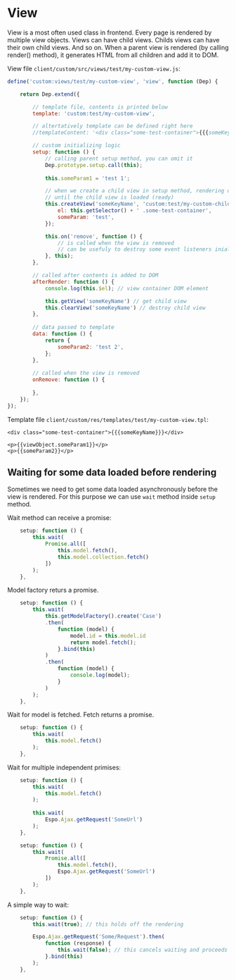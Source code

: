 # View


View is a most often used class in frontend. Every page is rendered by multiple view objects. Views can have child views. Childs views can have their own child views. And so on. When a parent view is rendered (by calling render() method), it generates HTML from all children and add it to DOM.


View file `client/custom/src/views/test/my-custom-view.js`:

```js
define('custom:views/test/my-custom-view', 'view', function (Dep) {

    return Dep.extend({

        // template file, contents is printed below
        template: 'custom:test/my-custom-view',

        // altertatively template can be defined right here
        //templateContent: '<div class="some-test-container">{{{someKeyName}}}</div>',

        // custom initializing logic
        setup: function () {
            // calling parent setup method, you can omit it
            Dep.prototype.setup.call(this);
            
            this.someParam1 = 'test 1';

            // when we create a child view in setup method, rendering of the view will be held off
            // until the child view is loaded (ready)
            this.createView('someKeyName', 'custom:test/my-custom-child-view', {
                el: this.getSelector() + ' .some-test-container',
                someParam: 'test',
            });

            this.on('remove', function () {
                // is called when the view is removed
                // can be usefuly to destroy some event listeners inialized for the view
            }, this);
        },

        // called after contents is added to DOM
        afterRender: function () {
            console.log(this.$el); // view container DOM element

            this.getView('someKeyName') // get child view
            this.clearView('someKeyName') // destroy child view
        },
        
        // data passed to template
        data: function () {
            return {
                someParam2: 'test 2',
            };
        },
        
        // called when the view is removed
        onRemove: function () {
            
        },
    });
});
```

Template file `client/custom/res/templates/test/my-custom-view.tpl`:

```
<div class="some-test-container">{{{someKeyName}}}</div>

<p>{{viewObject.someParam1}}</p>
<p>{{someParam2}}</p>

```

## Waiting for some data loaded before rendering

Sometimes we need to get some data loaded asynchronously before the view is rendered. For this purpose we can use `wait` method inside `setup` method. 

Wait method can receive a promise:

```js
    setup: function () {
        this.wait(
            Promise.all([
                this.model.fetch(),
                this.model.collection.fetch()
            ])
        );
    },
````

Model factory returs a promise.

```js
    setup: function () {
        this.wait(
            this.getModelFactory().create('Case')
            .then(
                function (model) {
                    model.id = this.model.id
                    return model.fetch();
                }.bind(this)
            )
            .then(
                function (model) {
                    console.log(model);
                }
            )
        );
    },
```

Wait for model is fetched. Fetch returns a promise.

```js
    setup: function () {
        this.wait(
            this.model.fetch()
        );
    },

```

Wait for multiple independent primises:

```js
    setup: function () {
        this.wait(
            this.model.fetch()
        );
        
        this.wait(
            Espo.Ajax.getRequest('SomeUrl')
        );
    },

```

```js
    setup: function () {
        this.wait(
            Promise.all([
                this.model.fetch(),
                Espo.Ajax.getRequest('SomeUrl')
            ])
        );
    },
```

A simple way to wait:

```js
    setup: function () {
        this.wait(true); // this holds off the rendering

        Espo.Ajax.getRequest('Some/Request').then(
            function (response) {
                this.wait(false); // this cancels waiting and proceeds to rendering
            }.bind(this)
        );
    },

```
